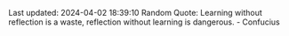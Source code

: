 Last updated: 2024-04-02 18:39:10
Random Quote: Learning without reflection is a waste, reflection without learning is dangerous. - Confucius